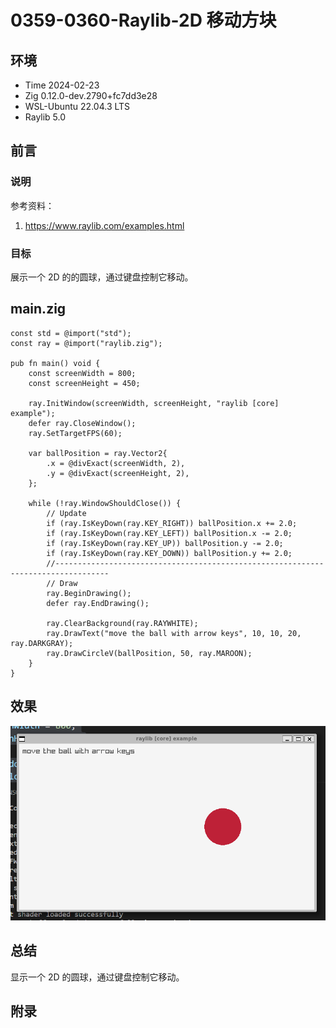 # 0359-0360-Raylib-2D 移动方块

## 环境

- Time 2024-02-23
- Zig 0.12.0-dev.2790+fc7dd3e28
- WSL-Ubuntu 22.04.3 LTS
- Raylib 5.0

## 前言

### 说明

参考资料：

1. <https://www.raylib.com/examples.html>

### 目标

展示一个 2D 的的圆球，通过键盘控制它移动。

## main.zig

```zig
const std = @import("std");
const ray = @import("raylib.zig");

pub fn main() void {
    const screenWidth = 800;
    const screenHeight = 450;

    ray.InitWindow(screenWidth, screenHeight, "raylib [core] example");
    defer ray.CloseWindow();
    ray.SetTargetFPS(60);

    var ballPosition = ray.Vector2{
        .x = @divExact(screenWidth, 2),
        .y = @divExact(screenHeight, 2),
    };

    while (!ray.WindowShouldClose()) {
        // Update
        if (ray.IsKeyDown(ray.KEY_RIGHT)) ballPosition.x += 2.0;
        if (ray.IsKeyDown(ray.KEY_LEFT)) ballPosition.x -= 2.0;
        if (ray.IsKeyDown(ray.KEY_UP)) ballPosition.y -= 2.0;
        if (ray.IsKeyDown(ray.KEY_DOWN)) ballPosition.y += 2.0;
        //----------------------------------------------------------------------------------
        // Draw
        ray.BeginDrawing();
        defer ray.EndDrawing();

        ray.ClearBackground(ray.RAYWHITE);
        ray.DrawText("move the ball with arrow keys", 10, 10, 20, ray.DARKGRAY);
        ray.DrawCircleV(ballPosition, 50, ray.MAROON);
    }
}
```

## 效果

![2D 方块移动][1]

## 总结

显示一个 2D 的圆球，通过键盘控制它移动。

[1]: images/raylib-2d-move.png

## 附录

